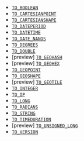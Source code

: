 * [`TO_BOOLEAN`](../../functions-operators/type-conversion-functions.md#esql-to_boolean)
* [`TO_CARTESIANPOINT`](../../functions-operators/type-conversion-functions.md#esql-to_cartesianpoint)
* [`TO_CARTESIANSHAPE`](../../functions-operators/type-conversion-functions.md#esql-to_cartesianshape)
* [`TO_DATEPERIOD`](../../functions-operators/type-conversion-functions.md#esql-to_dateperiod)
* [`TO_DATETIME`](../../functions-operators/type-conversion-functions.md#esql-to_datetime)
* [`TO_DATE_NANOS`](../../functions-operators/type-conversion-functions.md#esql-to_date_nanos)
* [`TO_DEGREES`](../../functions-operators/type-conversion-functions.md#esql-to_degrees)
* [`TO_DOUBLE`](../../functions-operators/type-conversion-functions.md#esql-to_double)
* [preview] [`TO_GEOHASH`](../../functions-operators/type-conversion-functions.md#esql-to_geohash)
* [preview] [`TO_GEOHEX`](../../functions-operators/type-conversion-functions.md#esql-to_geohex)
* [`TO_GEOPOINT`](../../functions-operators/type-conversion-functions.md#esql-to_geopoint)
* [`TO_GEOSHAPE`](../../functions-operators/type-conversion-functions.md#esql-to_geoshape)
* [preview] [`TO_GEOTILE`](../../functions-operators/type-conversion-functions.md#esql-to_geotile)
* [`TO_INTEGER`](../../functions-operators/type-conversion-functions.md#esql-to_integer)
* [`TO_IP`](../../functions-operators/type-conversion-functions.md#esql-to_ip)
* [`TO_LONG`](../../functions-operators/type-conversion-functions.md#esql-to_long)
* [`TO_RADIANS`](../../functions-operators/type-conversion-functions.md#esql-to_radians)
* [`TO_STRING`](../../functions-operators/type-conversion-functions.md#esql-to_string)
* [`TO_TIMEDURATION`](../../functions-operators/type-conversion-functions.md#esql-to_timeduration)
* [preview] [`TO_UNSIGNED_LONG`](../../functions-operators/type-conversion-functions.md#esql-to_unsigned_long)
* [`TO_VERSION`](../../functions-operators/type-conversion-functions.md#esql-to_version)
